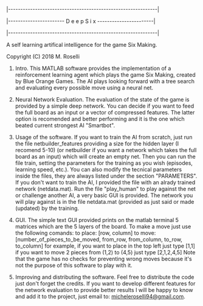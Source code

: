 |-------------------------------------------------------------|

|----------------------- D e e p S i x -----------------------|

|-------------------------------------------------------------|

A self learning artifical intelligence for the game Six Making.

Copyright (C) 2018 M. Roselli


1) Intro.
This MATLAB software provides the implementation of a
reinforcement learning agent which plays the game Six Making,
created by Blue Orange Games. The AI plays looking forward with
a tree search and evaluating every possible move using a neural
net.

2) Neural Network Evaluation.
The evaluation of the state of the game is provided by a
simple deep network. You can decide if you want to feed the
full board as an input or a vector of compressed features.
The latter option is recomended and better performing and it
is the one which beated current strongest AI "Smartbot".

3) Usage of the software.
If you want to train the AI from scratch, just run the file
netbuilder_features providing a size for the hidden layer (I
recomend 5-10) (or netbuilder if you want a network which takes
the full board as an input) which will create an empty net.
Then you can run the file train, setting the parameters for
the training as you wish (episodes, learning speed, etc.).
You can also modify the tecnical parameters inside the files,
they are always listed under the section "PARAMETERS". If you
don't want to train the AI, I provided the file with an alrady
trained network (netdata.mat). Run the file "play_human" to
play against the net or challenge another AI, a very basic GUI
is provided. The network you will play against is in the file
netdata.mat (provided as just said or made (updated) by the
training.

4) GUI.
The simple text GUI provided prints on the matlab terminal
5 matrices which are the 5 layers of the board. To make a
move just use the following comands:
to place:
[row, column]
to move:
[number_of_pieces_to_be_moved, from_row, from_column,
to_row, to_column]
for example, if you want to place in the top left just type
[1,1]
if you want to move 2 pieces from (1,2) to (4,5) just type
[2,1,2,4,5]
Note that the game has no checks for preventing wrong moves
because it's not the purpose of this software to play with it.

5) Improving and distributing the software.
Feel free to distribute the code just don't forget the
credits. If you want to develop different features for the
network evaluation to provide better results I will be
happy to know and add it to the project, just email to:
micheleroselli94@gmail.com.